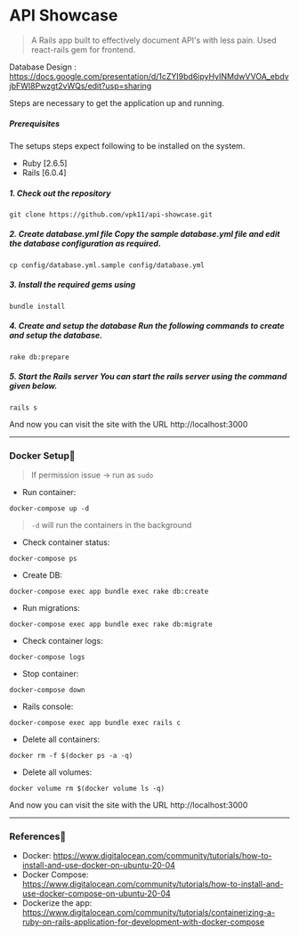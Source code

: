 # API Showcase

> A Rails app built to effectively document API's with less pain. Used react-rails gem for frontend.

Database Design : https://docs.google.com/presentation/d/1cZYI9bd6ipyHyINMdwVVOA_ebdvjbFWI8Pwzgt2vWQs/edit?usp=sharing

Steps are necessary to get the
application up and running.

##### Prerequisites 
The setups steps expect following to be installed on the system.

- Ruby [2.6.5] 
- Rails [6.0.4]


##### 1. Check out the repository 
```git clone https://github.com/vpk11/api-showcase.git``` 
##### 2. Create database.yml file Copy the sample database.yml file and edit the database configuration as required. 
``` cp config/database.yml.sample config/database.yml ``` 
##### 3. Install the required gems using
```bundle install```
##### 4. Create and setup the database Run the following commands to create and setup the database. 
```rake db:prepare```

##### 5. Start the Rails server You can start the rails server using the command given below. 
```rails s ```

And now you can visit the site with the URL http://localhost:3000

---
### Docker Setup🚀
> If permission issue -> run as `sudo`
- Run container:
```shell
docker-compose up -d
```
  > `-d` will run the containers in the background 
- Check container status:
```shell
docker-compose ps
```
- Create DB:
```shell
docker-compose exec app bundle exec rake db:create
```
- Run migrations:
```shell
docker-compose exec app bundle exec rake db:migrate
```
- Check container logs:
```shell
docker-compose logs
```
- Stop container:
```shell
docker-compose down
```
- Rails console:
```shell
docker-compose exec app bundle exec rails c
```
- Delete all containers:
```shell
docker rm -f $(docker ps -a -q)
```
- Delete all volumes:
```shell
docker volume rm $(docker volume ls -q)
```
And now you can visit the site with the URL http://localhost:3000

---

### References🚀
 - Docker: https://www.digitalocean.com/community/tutorials/how-to-install-and-use-docker-on-ubuntu-20-04
 - Docker Compose: https://www.digitalocean.com/community/tutorials/how-to-install-and-use-docker-compose-on-ubuntu-20-04
 - Dockerize the app: https://www.digitalocean.com/community/tutorials/containerizing-a-ruby-on-rails-application-for-development-with-docker-compose




















